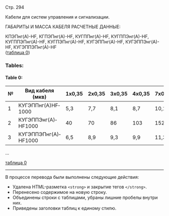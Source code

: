 Стр. 294

Кабели для систем управления и сигнализации.

ГАБАРИТЫ И МАССА КАБЕЛЯ РАСЧЕТНЫЕ ДАННЫЕ:

КПЭПнг(А)-HF, КГПЭПнг(А)-HF, КУГППнг(А)-HF, КУГППЭнг(А)-HF, КУГППЭПнг(А)-HF,
КУГПЭПнг(А)-HF, КУГЭППнг(А)-HF, КУГЭППЭнг(А)-HF, КУГЭППЭПнг(А)-HF  
([таблица 0](#780f5777-149c-49b8-bbad-b59b6397fe10))

### Tables:

#### Table 0:

| № | Вид кабеля (мкв) | 1x0,35 | 2x0,35 | 3x0,35 | 4x0,35 | 7x0,35 | 10x0,35 | 12x0,35 | 14x0,35 | 19x0,35 | 24x0,35 | 27x0,35 | 30x0,35 | 37x0,35 | 52x0,35 |
|---|------------------|---------|---------|---------|---------|---------|----------|----------|----------|----------|-----------|-----------|-----------|-----------|------------|
| 1 | КУГЭППнг(А)­HF­1000 | 5,3 | 7,7 | 8,1 | 8,7 | 10,1 | 12,5 | 13,5 | 14,1 | 15,6 | 18,0 | 18,3 | 19,4 | 20,8 | 24,6 |
| 2 | КУГЭППЭнг(А)­HF­1000 | 40 | 70 | 86 | 103 | 152 | 207 | 255 | 286 | 363 | 448 | 489 | 552 | 656 | 905 |
| 3 | КУГЭППЭПнг(А)­HF­1000 | 6,5 | 8,9 | 9,3 | 9,9 | 11,3 | 13,7 | 14,7 | 15,3 | 16,8 | 19,2 | 19,5 | 20,6 | 22,0 | 25,8 |

...

[таблица 0](#780f5777-149c-49b8-bbad-b59b6397fe10)

---

В процессе перевода были выполнены следующие действия:

* Удалена HTML-разметка `<strong>` и закрытие тегов `</strong>`.
* Перенесено содержимое на новую строку.
* Объединены строки с таблицами, убраны лишние пробелы внутри них.
* Приведены заголовки таблиц к единому стилю.